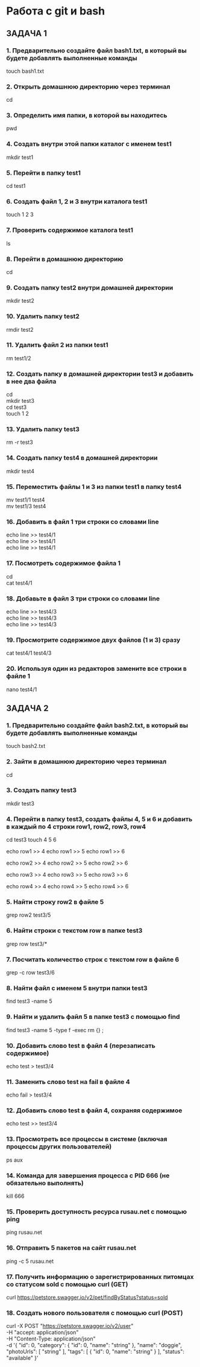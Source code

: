 # Работа с git и bash
## ЗАДАЧА 1
### 1. Предварительно создайте файл bash1.txt, в который вы будете добавлять выполненные команды  
touch bash1.txt

### 2. Открыть домашнюю директорию через терминал  
cd

### 3. Определить имя папки, в которой вы находитесь  
pwd

### 4. Создать внутри этой папки каталог с именем test1  
mkdir test1

### 5. Перейти в папку test1  
cd test1

### 6. Создать файл 1, 2 и 3 внутри каталога test1  
touch 1 2 3

### 7. Проверить содержимое каталога test1  
ls

### 8. Перейти в домашнюю директорию  
cd

### 9. Создать папку test2 внутри домашней директории  
mkdir test2

### 10. Удалить папку test2  
rmdir test2

### 11. Удалить файл 2 из папки test1  
rm test1/2

### 12. Создать папку в домашней директории test3 и добавить в нее два файла  
cd  
mkdir test3  
cd test3  
touch 1 2

### 13. Удалить папку test3  
rm -r test3

### 14. Создать папку test4 в домашней директории  
mkdir test4

### 15. Переместить файлы 1 и 3 из папки test1 в папку test4  
mv test1/1 test4  
mv test1/3 test4

### 16. Добавить в файл 1 три строки со словами line  
echo line >> test4/1  
echo line >> test4/1  
echo line >> test4/1

### 17. Посмотреть содержимое файла 1  
cd  
cat test4/1

### 18. Добавьте в файл 3 три строки со словами line  
echo line >> test4/3  
echo line >> test4/3  
echo line >> test4/3

### 19. Просмотрите содержимое двух файлов (1 и 3) сразу  
cat test4/1 test4/3

### 20. Используя один из редакторов замените все строки в файле 1  
nano test4/1

## ЗАДАЧА 2

### 1. Предварительно создайте файл bash2.txt, в который вы будете добавлять выполненные команды
touch bash2.txt

### 2. Зайти в домашнюю директорию через терминал
cd

### 3. Создать папку test3
mkdir test3

### 4. Перейти в папку test3, создать файлы 4, 5 и 6 и добавить в каждый по 4 строки row1, row2, row3, row4
cd test3
touch 4 5 6

echo row1 >> 4
echo row1 >> 5
echo row1 >> 6

echo row2 >> 4
echo row2 >> 5
echo row2 >> 6

echo row3 >> 4
echo row3 >> 5
echo row3 >> 6

echo row4 >> 4
echo row4 >> 5
echo row4 >> 6

### 5. Найти строку row2 в файле 5
grep row2 test3/5

### 6. Найти строки с текстом row в папке test3
grep row test3/*

### 7. Посчитать количество строк с текстом row в файле 6
grep -c row test3/6

### 8. Найти файл с именем 5 внутри папки test3
find test3 -name 5

### 9. Найти и удалить файл 5 в папке test3 с помощью find
find test3 -name 5 -type f -exec rm {} \;

### 10. Добавить слово test в файл 4 (перезаписать содержимое)
echo test > test3/4

### 11. Заменить слово test на fail в файле 4
echo fail > test3/4

### 12. Добавить слово test в файл 4, сохраняя содержимое
echo test >> test3/4

### 13. Просмотреть все процессы в системе (включая процессы других пользователей)
ps aux

### 14. Команда для завершения процесса с PID 666 (не обязательно выполнять)
kill 666

### 15. Проверить доступность ресурса rusau.net с помощью ping
ping rusau.net

### 16. Отправить 5 пакетов на сайт rusau.net
ping -c 5 rusau.net

### 17. Получить информацию о зарегистрированных питомцах со статусом sold с помощью curl (GET)
curl https://petstore.swagger.io/v2/pet/findByStatus?status=sold

### 18. Создать нового пользователя с помощью curl (POST)
curl -X POST "https://petstore.swagger.io/v2/user" \
  -H "accept: application/json" \
  -H "Content-Type: application/json" \
  -d '{
  "id": 0,
  "category": {
    "id": 0,
    "name": "string"
  },
  "name": "doggie",
  "photoUrls": [
    "string"
  ],
  "tags": [
    {
      "id": 0,
      "name": "string"
    }
  ],
  "status": "available"
}'
